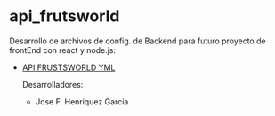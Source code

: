 # api_frutsworld

Desarrollo de archivos de config. de Backend para futuro proyecto de frontEnd con react y node.js:

+ [API FRUSTSWORLD YML](hhttps://github.com/Th3Mayar/api_frustsworld/blob/main/docker-compose.yml)

  Desarrolladores:

    - Jose F. Henriquez Garcia
